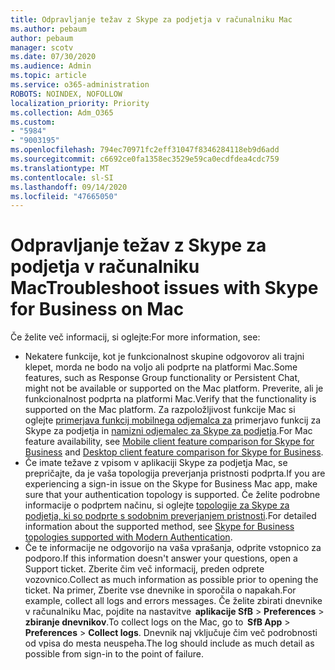 ```yaml
---
title: Odpravljanje težav z Skype za podjetja v računalniku Mac
ms.author: pebaum
author: pebaum
manager: scotv
ms.date: 07/30/2020
ms.audience: Admin
ms.topic: article
ms.service: o365-administration
ROBOTS: NOINDEX, NOFOLLOW
localization_priority: Priority
ms.collection: Adm_O365
ms.custom:
- "5984"
- "9003195"
ms.openlocfilehash: 794ec70971fc2eff31047f8346284118eb9d6add
ms.sourcegitcommit: c6692ce0fa1358ec3529e59ca0ecdfdea4cdc759
ms.translationtype: MT
ms.contentlocale: sl-SI
ms.lasthandoff: 09/14/2020
ms.locfileid: "47665050"
---
```

# <a name="troubleshoot-issues-with-skype-for-business-on-mac"></a><span data-ttu-id="f4908-102">Odpravljanje težav z Skype za podjetja v računalniku Mac</span><span class="sxs-lookup"><span data-stu-id="f4908-102">Troubleshoot issues with Skype for Business on Mac</span></span>

<span data-ttu-id="f4908-103">Če želite več informacij, si oglejte:</span><span class="sxs-lookup"><span data-stu-id="f4908-103">For more information, see:</span></span> 

- <span data-ttu-id="f4908-104">Nekatere funkcije, kot je funkcionalnost skupine odgovorov ali trajni klepet, morda ne bodo na voljo ali podprte na platformi Mac.</span><span class="sxs-lookup"><span data-stu-id="f4908-104">Some features, such as Response Group functionality or Persistent Chat, might not be available or supported on the Mac platform.</span></span> <span data-ttu-id="f4908-105">Preverite, ali je funkcionalnost podprta na platformi Mac.</span><span class="sxs-lookup"><span data-stu-id="f4908-105">Verify that the functionality is supported on the Mac platform.</span></span> <span data-ttu-id="f4908-106">Za razpoložljivost funkcije Mac si oglejte [primerjava funkcij mobilnega odjemalca za](https://technet.microsoft.com/library/Dn951412.aspx) primerjavo funkcij za Skype za podjetja in [namizni odjemalec za Skype za podjetja](https://docs.microsoft.com/skypeforbusiness/plan-your-deployment/clients-and-devices/desktop-feature-comparison).</span><span class="sxs-lookup"><span data-stu-id="f4908-106">For Mac feature availability, see [Mobile client feature comparison for Skype for Business](https://technet.microsoft.com/library/Dn951412.aspx) and [Desktop client feature comparison for Skype for Business](https://docs.microsoft.com/skypeforbusiness/plan-your-deployment/clients-and-devices/desktop-feature-comparison).</span></span>
- <span data-ttu-id="f4908-107">Če imate težave z vpisom v aplikaciji Skype za podjetja Mac, se prepričajte, da je vaša topologija preverjanja pristnosti podprta.</span><span class="sxs-lookup"><span data-stu-id="f4908-107">If you are experiencing a sign-in issue on the Skype for Business Mac app, make sure that your authentication topology is supported.</span></span> <span data-ttu-id="f4908-108">Če želite podrobne informacije o podprtem načinu, si oglejte [topologije za Skype za podjetja, ki so podprte s sodobnim preverjanjem pristnosti](https://docs.microsoft.com/skypeforbusiness/plan-your-deployment/modern-authentication/topologies-supported).</span><span class="sxs-lookup"><span data-stu-id="f4908-108">For detailed information about the supported method, see [Skype for Business topologies supported with Modern Authentication](https://docs.microsoft.com/skypeforbusiness/plan-your-deployment/modern-authentication/topologies-supported).</span></span>  
- <span data-ttu-id="f4908-109">Če te informacije ne odgovorijo na vaša vprašanja, odprite vstopnico za podporo.</span><span class="sxs-lookup"><span data-stu-id="f4908-109">If this information doesn't answer your questions, open a Support ticket.</span></span> <span data-ttu-id="f4908-110">Zberite čim več informacij, preden odprete vozovnico.</span><span class="sxs-lookup"><span data-stu-id="f4908-110">Collect as much information as possible prior to opening the ticket.</span></span> <span data-ttu-id="f4908-111">Na primer, Zberite vse dnevnike in sporočila o napakah.</span><span class="sxs-lookup"><span data-stu-id="f4908-111">For example, collect all logs and errors messages.</span></span> <span data-ttu-id="f4908-112">Če želite zbirati dnevnike v računalniku Mac, pojdite na nastavitve  **aplikacije SfB**  >  **Preferences**  >  **zbiranje dnevnikov**.</span><span class="sxs-lookup"><span data-stu-id="f4908-112">To collect logs on the Mac, go to  **SfB App** > **Preferences** > **Collect logs**.</span></span>  <span data-ttu-id="f4908-113">Dnevnik naj vključuje čim več podrobnosti od vpisa do mesta neuspeha.</span><span class="sxs-lookup"><span data-stu-id="f4908-113">The log should include as much detail as possible from sign-in to the point of failure.</span></span>